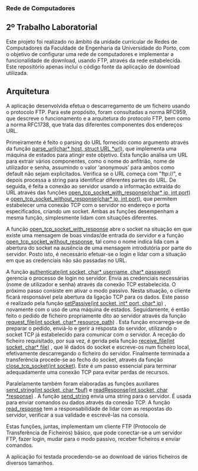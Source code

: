 ### Rede de Computadores

## 2º Trabalho Laboratorial

Este projeto foi realizado no âmbito da unidade curricular de Redes de
Computadores da Faculdade de Engenharia da Universidade do Porto, com o objetivo de
configurar uma rede de computadores e implementar a funcionalidade de download, usando 
FTP, através da rede estabelecida. Este repositório apenas incluí o código fonte da aplicação
de download utilizada.

## Arquitetura

A aplicação desenvolvida efetua o descarregamento de um ficheiro usando o
protocolo FTP. Para este propósito, foram consultadas a norma RFC959, que descreve o
funcionamento e a arquitetura do protocolo FTP, bem como a norma RFC1738, que trata
das diferentes componentes dos endereços URL.

Primeiramente é feito o parsing do URL fornecido como argumento através da
função [parse_url(char\* host, struct URL \*url)](https://github.com/PedroPF1234/Download-App-RCom/blob/master/src/clientTCP.c#L11),
que implementa uma máquina de estados
para atingir este objetivo. Esta função analisa um URL para extrair vários componentes,
como o nome do anfitrião, nome de utilizador e senha, assumindo o valor ‘anonymous’ para
ambos como default não sejam explicitados. Verifica se o URL começa com "ftp://", e depois
processa a string para identificar diferentes partes do URL. De seguida, é feita a conexão ao
servidor usando a informação extraída do URL através das funções
[open_tcp_socket_with_response(char\* ip, int port)](https://github.com/PedroPF1234/Download-App-RCom/blob/master/src/clientTCP.c#L124) e
[open_tcp_socket_without_response(char\* ip, int port)](https://github.com/PedroPF1234/Download-App-RCom/master/src/clientTCP.c#L154),
que permitem estabelecer uma
conexão TCP com o servidor no endereço e porta especificados, criando um socket. Ambas
as funções desempenham a mesma função, simplesmente lidam com situações diferentes.

A função [open_tcp_socket_with_response](https://github.com/PedroPF1234/Download-App-RCom/blob/master/src/clientTCP.c#L124)
abre o socket na situação em que existe uma
mensagem de boas vindas/de entrada do servidor e a função
[open_tcp_socket_without_response](https://github.com/PedroPF1234/Download-App-RCom/blob/master/src/clientTCP.c#L154),
tal como o nome indica lida com a abertura do socket
na ausência de uma mensagem introdutória por parte do servidor. Posto isto, é necessário
efetuar-se o login e lidar com a situação em que as credenciais não são passadas no URL.

A função [authenticate(int socket, char\* username, char\* password)](https://github.com/PedroPF1234/Download-App-RCom/blob/master/src/clientTCP.c#L177)
gerencia o processo de
login no servidor. Envia as credenciais necessárias (nome de utilizador e senha) através da
conexão TCP estabelecida. O próximo passo consiste em ativar o modo passivo. Nesta
situação, o cliente ficará responsável pela abertura da ligação TCP para os dados. Este
passo é realizado pela função [setPassive(int socket, int\* port, char\* ip)](https://github.com/PedroPF1234/Download-App-RCom/blob/master/src/clientTCP.c#L200)
, novamente com o
uso de uma máquina de estados. Seguidamente, é então feito o pedido de ficheiro
propriamente dito ao servidor através da função [request_file(int socket, char\*
resource_path)](https://github.com/PedroPF1234/Download-App-RCom/blob/master/src/clientTCP.c#L363)
. Esta função encarrega-se de preparar o pedido, enviá-lo e gerir a resposta
do servidor, utilizando o socket TCP já estabelecido para comunicar com o servidor. A
receção do ficheiro requisitado, por sua vez, é gerida pela função [receive_file(int socket,
char\* file)](https://github.com/PedroPF1234/Download-App-RCom/blob/master/src/clientTCP.c#L379)
, que lê dados do socket e escreve-os num ficheiro local, efetivamente
descarregando o ficheiro do servidor. Finalmente terminada a transferência procede-se ao
fecho do socket, através da função [close_tcp_socket(int socket)](https://github.com/PedroPF1234/Download-App-RCom/blob/master/src/clientTCP.c#L413). Este é um passo essencial
para terminar adequadamente uma conexão TCP para evitar perdas de recursos.

Paralelamente também foram elaboradas as funções auxiliares [send_string(int
socket, char \*buf)](https://github.com/PedroPF1234/Download-App-RCom/blob/master/src/clientTCP.c#L402)
e [readResponse(int socket, char \*response)](https://github.com/PedroPF1234/Download-App-RCom/blob/master/src/clientTCP.c#L284)
. A função [send_string](https://github.com/PedroPF1234/Download-App-RCom/blob/master/src/clientTCP.c#L402) envia
uma string para o servidor. É usada para enviar comandos ou dados através da conexão
TCP. A função [read_response](https://github.com/PedroPF1234/Download-App-RCom/blob/master/src/clientTCP.c#L284) tem a responsabilidade de lidar com as respostas do
servidor, verificar a sua validade e escrevê-las na consola.

Estas funções, juntas, implementam um cliente FTP (Protocolo de Transferência de
Ficheiros) básico, que pode conectar-se a um servidor FTP, fazer login, mudar para o modo
passivo, receber ficheiros e enviar comandos.

A aplicação foi testada procedendo-se ao download de vários ficheiros de diversos
tamanhos.
